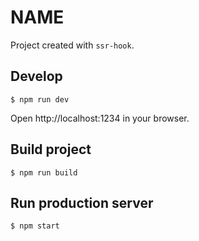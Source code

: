 # __NAME__

Project created with `ssr-hook`.

## Develop

```
$ npm run dev
```
Open http://localhost:1234 in your browser. 

## Build project

```
$ npm run build
```

## Run production server

```
$ npm start
```